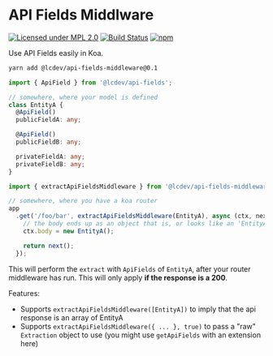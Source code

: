 # API Fields Middlware
[![Licensed under MPL 2.0](https://img.shields.io/badge/license-MPL_2.0-green.svg)](https://www.mozilla.org/en-US/MPL/2.0/)
[![Build Status](https://github.com/launchcodedev/api-fields-middleware/workflows/CI/badge.svg)](https://github.com/launchcodedev/api-fields-middleware/actions)
[![npm](https://img.shields.io/npm/v/@lcdev/api-fields-middleware.svg)](https://www.npmjs.com/package/@lcdev/api-fields-middleware)

Use API Fields easily in Koa.

```bash
yarn add @lcdev/api-fields-middleware@0.1
```

```typescript
import { ApiField } from '@lcdev/api-fields';

// somewhere, where your model is defined
class EntityA {
  @ApiField()
  publicFieldA: any;

  @ApiField()
  publicFieldB: any;

  privateFieldA: any;
  privateFieldB: any;
}

import { extractApiFieldsMiddleware } from '@lcdev/api-fields-middleware';

// somewhere, where you have a koa router
app
  .get('/foo/bar', extractApiFieldsMiddleware(EntityA), async (ctx, next) => {
    // the body ends up as an object that is, or looks like an 'EntityA'
    ctx.body = new EntityA();

    return next();
  });
```

This will perform the `extract` with `ApiFields` of `EntityA`, after your router
middleware has run. This will only apply **if the response is a 200**.

Features:
- Supports `extractApiFieldsMiddleware([EntityA])` to imply that the api response is an array of EntityA
- Supports `extractApiFieldsMiddleware({ ... }, true)` to pass a "raw" `Extraction` object to use (you might use `getApiFields` with an extension here)
